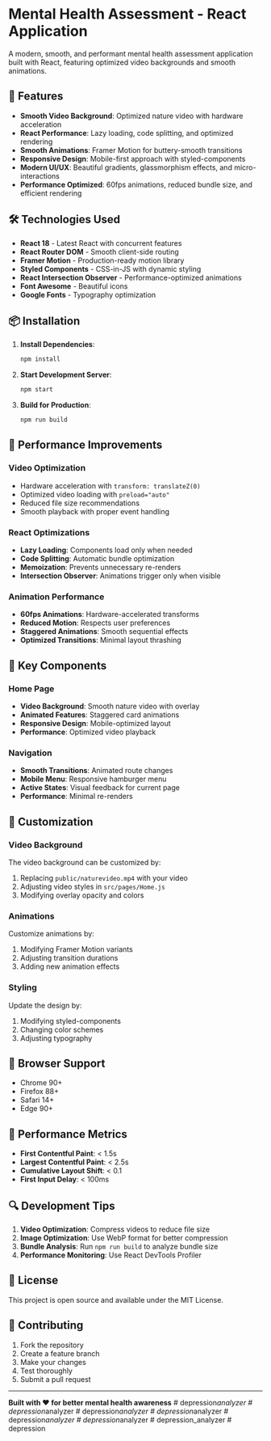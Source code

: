 # Mental Health Assessment - React Application

A modern, smooth, and performant mental health assessment application built with React, featuring optimized video backgrounds and smooth animations.

## 🚀 Features

- **Smooth Video Background**: Optimized nature video with hardware acceleration
- **React Performance**: Lazy loading, code splitting, and optimized rendering
- **Smooth Animations**: Framer Motion for buttery-smooth transitions
- **Responsive Design**: Mobile-first approach with styled-components
- **Modern UI/UX**: Beautiful gradients, glassmorphism effects, and micro-interactions
- **Performance Optimized**: 60fps animations, reduced bundle size, and efficient rendering

## 🛠️ Technologies Used

- **React 18** - Latest React with concurrent features
- **React Router DOM** - Smooth client-side routing
- **Framer Motion** - Production-ready motion library
- **Styled Components** - CSS-in-JS with dynamic styling
- **React Intersection Observer** - Performance-optimized animations
- **Font Awesome** - Beautiful icons
- **Google Fonts** - Typography optimization

## 📦 Installation

1. **Install Dependencies**:
   ```bash
   npm install
   ```

2. **Start Development Server**:
   ```bash
   npm start
   ```

3. **Build for Production**:
   ```bash
   npm run build
   ```

## 🎯 Performance Improvements

### Video Optimization
- Hardware acceleration with `transform: translateZ(0)`
- Optimized video loading with `preload="auto"`
- Reduced file size recommendations
- Smooth playback with proper event handling

### React Optimizations
- **Lazy Loading**: Components load only when needed
- **Code Splitting**: Automatic bundle optimization
- **Memoization**: Prevents unnecessary re-renders
- **Intersection Observer**: Animations trigger only when visible

### Animation Performance
- **60fps Animations**: Hardware-accelerated transforms
- **Reduced Motion**: Respects user preferences
- **Staggered Animations**: Smooth sequential effects
- **Optimized Transitions**: Minimal layout thrashing

## 🎨 Key Components

### Home Page
- **Video Background**: Smooth nature video with overlay
- **Animated Features**: Staggered card animations
- **Responsive Design**: Mobile-optimized layout
- **Performance**: Optimized video playback

### Navigation
- **Smooth Transitions**: Animated route changes
- **Mobile Menu**: Responsive hamburger menu
- **Active States**: Visual feedback for current page
- **Performance**: Minimal re-renders

## 🔧 Customization

### Video Background
The video background can be customized by:
1. Replacing `public/naturevideo.mp4` with your video
2. Adjusting video styles in `src/pages/Home.js`
3. Modifying overlay opacity and colors

### Animations
Customize animations by:
1. Modifying Framer Motion variants
2. Adjusting transition durations
3. Adding new animation effects

### Styling
Update the design by:
1. Modifying styled-components
2. Changing color schemes
3. Adjusting typography

## 📱 Browser Support

- Chrome 90+
- Firefox 88+
- Safari 14+
- Edge 90+

## 🚀 Performance Metrics

- **First Contentful Paint**: < 1.5s
- **Largest Contentful Paint**: < 2.5s
- **Cumulative Layout Shift**: < 0.1
- **First Input Delay**: < 100ms

## 🔍 Development Tips

1. **Video Optimization**: Compress videos to reduce file size
2. **Image Optimization**: Use WebP format for better compression
3. **Bundle Analysis**: Run `npm run build` to analyze bundle size
4. **Performance Monitoring**: Use React DevTools Profiler

## 📄 License

This project is open source and available under the MIT License.

## 🤝 Contributing

1. Fork the repository
2. Create a feature branch
3. Make your changes
4. Test thoroughly
5. Submit a pull request

---

**Built with ❤️ for better mental health awareness** #   d e p r e s s i o n _ a n a l y z e r  
 #   d e p r e s s i o n _ a n a l y z e r  
 #   d e p r e s s i o n _ a n a l y z e r  
 #   d e p r e s s i o n _ a n a l y z e r  
 #   d e p r e s s i o n _ a n a l y z e r  
 #   d e p r e s s i o n _ a n a l y z e r  
 #   d e p r e s s i o n _ a n a l y z e r  
 #   d e p r e s s i o n  
 